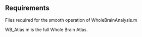 ## Requirements

Files required for the smooth operation of WholeBrainAnalysis.m

WB_Atlas.m is the full Whole Brain Atlas.
